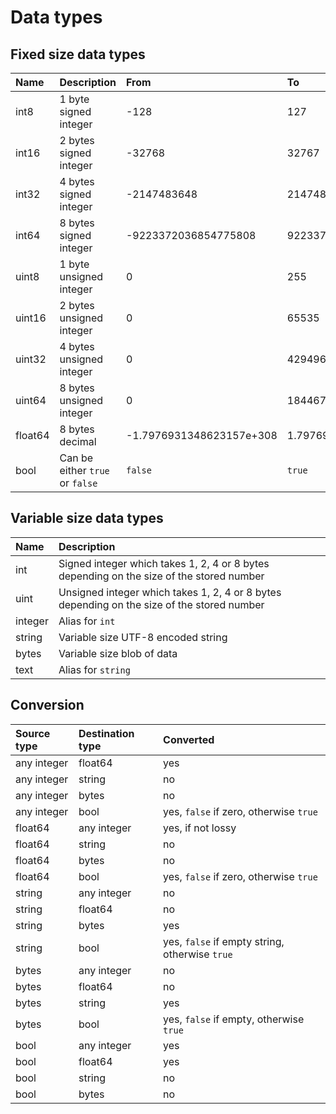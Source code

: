 # Data types

## Fixed size data types

| Name    | Description                     | From                     | To                      |
| :------ | :------------------------------ | :----------------------- | :---------------------- |
| int8    | 1 byte signed integer           | -128                     | 127                     |
| int16   | 2 bytes signed integer          | -32768                   | 32767                   |
| int32   | 4 bytes signed integer          | -2147483648              | 2147483647              |
| int64   | 8 bytes signed integer          | -9223372036854775808     | 9223372036854775807     |
| uint8   | 1 byte unsigned integer         | 0                        | 255                     |
| uint16  | 2 bytes unsigned integer        | 0                        | 65535                   |
| uint32  | 4 bytes unsigned integer        | 0                        | 4294967295              |
| uint64  | 8 bytes unsigned integer        | 0                        | 18446744073709551615    |
| float64 | 8 bytes decimal                 | -1.7976931348623157e+308 | 1.7976931348623157e+308 |
| bool    | Can be either `true` or `false` | `false`                  | `true`                  |

## Variable size data types

| Name    | Description                                                                                |
| :------ | :----------------------------------------------------------------------------------------- |
| int     | Signed integer which takes 1, 2, 4 or 8 bytes depending on the size of the stored number   |
| uint    | Unsigned integer which takes 1, 2, 4 or 8 bytes depending on the size of the stored number |
| integer | Alias for `int`                                                                            |
| string  | Variable size UTF-8 encoded string                                                         |
| bytes   | Variable size blob of data                                                                 |
| text    | Alias for `string`                                                                         |

## Conversion

| Source type | Destination type | Converted                                      |
| :---------- | :--------------- | :--------------------------------------------- |
| any integer | float64          | yes                                            |
| any integer | string           | no                                             |
| any integer | bytes            | no                                             |
| any integer | bool             | yes, `false` if zero, otherwise `true`         |
| float64     | any integer      | yes, if not lossy                              |
| float64     | string           | no                                             |
| float64     | bytes            | no                                             |
| float64     | bool             | yes, `false` if zero, otherwise `true`         |
| string      | any integer      | no                                             |
| string      | float64          | no                                             |
| string      | bytes            | yes                                            |
| string      | bool             | yes, `false` if empty string, otherwise `true` |
| bytes       | any integer      | no                                             |
| bytes       | float64          | no                                             |
| bytes       | string           | yes                                            |
| bytes       | bool             | yes, `false` if empty, otherwise `true`        |
| bool        | any integer      | yes                                            |
| bool        | float64          | yes                                            |
| bool        | string           | no                                             |
| bool        | bytes            | no                                             |
